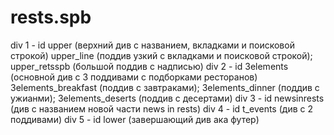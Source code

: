 # rests.spb
div 1 - id upper (верхний див с названием, вкладками и поисковой строкой)
upper_line (поддив узкий с вкладками и поисковой строкой); upper_retsspb (большой поддив с надписью)
div 2 - id 3elements (основной див с 3 поддивами с подборками ресторанов)
3elements_breakfast (поддив с завтраками); 3elements_dinner (поддив с ужианми); 3elements_deserts (поддив с десертами)
div 3 - id newsinrests (див с названием новой части news in rests)
div 4 - id t_events (див с 2 поддивами)
div 5 - id lower (завершающий див ака футер)
